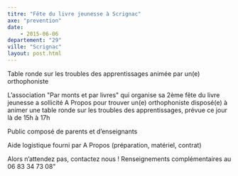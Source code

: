 ```yaml
---
titre: "Fête du livre jeunesse à Scrignac"
axe: "prevention"
date: 
    - 2015-06-06
departement: "29"
ville: "Scrignac"
layout: post.html
---
```

Table ronde sur les troubles des apprentissages animée par un(e) orthophoniste

L’association "Par monts et par livres" qui organise sa 2ème fête du livre jeunesse a sollicité A Propos pour trouver un(e) orthophoniste disposé(e) à animer une table ronde sur les troubles des apprentissages, prévue ce jour là de 15h à 17h

Public composé de parents et d’enseignants

Aide logistique fourni par A Propos (préparation, matériel, contrat)

Alors n’attendez pas, contactez nous !
Renseignements complémentaires au 06 83 34 73 08"